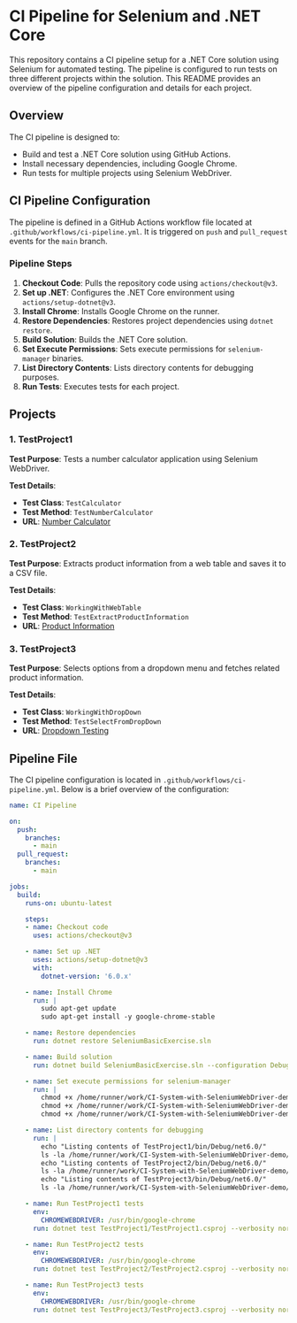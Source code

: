 # CI Pipeline for Selenium and .NET Core

This repository contains a CI pipeline setup for a .NET Core solution using Selenium for automated testing. The pipeline is configured to run tests on three different projects within the solution. This README provides an overview of the pipeline configuration and details for each project.

## Overview

The CI pipeline is designed to:
- Build and test a .NET Core solution using GitHub Actions.
- Install necessary dependencies, including Google Chrome.
- Run tests for multiple projects using Selenium WebDriver.

## CI Pipeline Configuration

The pipeline is defined in a GitHub Actions workflow file located at `.github/workflows/ci-pipeline.yml`. It is triggered on `push` and `pull_request` events for the `main` branch.

### Pipeline Steps

1. **Checkout Code**: Pulls the repository code using `actions/checkout@v3`.
2. **Set up .NET**: Configures the .NET Core environment using `actions/setup-dotnet@v3`.
3. **Install Chrome**: Installs Google Chrome on the runner.
4. **Restore Dependencies**: Restores project dependencies using `dotnet restore`.
5. **Build Solution**: Builds the .NET Core solution.
6. **Set Execute Permissions**: Sets execute permissions for `selenium-manager` binaries.
7. **List Directory Contents**: Lists directory contents for debugging purposes.
8. **Run Tests**: Executes tests for each project.

## Projects

### 1. TestProject1

**Test Purpose**: Tests a number calculator application using Selenium WebDriver.

**Test Details**:
- **Test Class**: `TestCalculator`
- **Test Method**: `TestNumberCalculator`
- **URL**: [Number Calculator](http://softuni-qa-loadbalancer-2137572849.eu-north-1.elb.amazonaws.com/number-calculator/)

### 2. TestProject2

**Test Purpose**: Extracts product information from a web table and saves it to a CSV file.

**Test Details**:
- **Test Class**: `WorkingWithWebTable`
- **Test Method**: `TestExtractProductInformation`
- **URL**: [Product Information](http://practice.bpbonline.com/)

### 3. TestProject3

**Test Purpose**: Selects options from a dropdown menu and fetches related product information.

**Test Details**:
- **Test Class**: `WorkingWithDropDown`
- **Test Method**: `TestSelectFromDropDown`
- **URL**: [Dropdown Testing](http://practice.bpbonline.com/)

## Pipeline File

The CI pipeline configuration is located in `.github/workflows/ci-pipeline.yml`. Below is a brief overview of the configuration:

```yaml
name: CI Pipeline

on:
  push:
    branches:
      - main
  pull_request:
    branches:
      - main

jobs:
  build:
    runs-on: ubuntu-latest

    steps:
    - name: Checkout code
      uses: actions/checkout@v3

    - name: Set up .NET
      uses: actions/setup-dotnet@v3
      with:
        dotnet-version: '6.0.x'

    - name: Install Chrome
      run: |
        sudo apt-get update
        sudo apt-get install -y google-chrome-stable

    - name: Restore dependencies
      run: dotnet restore SeleniumBasicExercise.sln

    - name: Build solution
      run: dotnet build SeleniumBasicExercise.sln --configuration Debug --no-restore

    - name: Set execute permissions for selenium-manager
      run: |
        chmod +x /home/runner/work/CI-System-with-SeleniumWebDriver-demo/CI-System-with-SeleniumWebDriver-demo/TestProject1/bin/Debug/net6.0/selenium-manager/linux/selenium-manager
        chmod +x /home/runner/work/CI-System-with-SeleniumWebDriver-demo/CI-System-with-SeleniumWebDriver-demo/TestProject2/bin/Debug/net6.0/selenium-manager/linux/selenium-manager
        chmod +x /home/runner/work/CI-System-with-SeleniumWebDriver-demo/CI-System-with-SeleniumWebDriver-demo/TestProject3/bin/Debug/net6.0/selenium-manager/linux/selenium-manager

    - name: List directory contents for debugging
      run: |
        echo "Listing contents of TestProject1/bin/Debug/net6.0/"
        ls -la /home/runner/work/CI-System-with-SeleniumWebDriver-demo/CI-System-with-SeleniumWebDriver-demo/TestProject1/bin/Debug/net6.0/
        echo "Listing contents of TestProject2/bin/Debug/net6.0/"
        ls -la /home/runner/work/CI-System-with-SeleniumWebDriver-demo/CI-System-with-SeleniumWebDriver-demo/TestProject2/bin/Debug/net6.0/
        echo "Listing contents of TestProject3/bin/Debug/net6.0/"
        ls -la /home/runner/work/CI-System-with-SeleniumWebDriver-demo/CI-System-with-SeleniumWebDriver-demo/TestProject3/bin/Debug/net6.0/

    - name: Run TestProject1 tests
      env:
        CHROMEWEBDRIVER: /usr/bin/google-chrome
      run: dotnet test TestProject1/TestProject1.csproj --verbosity normal

    - name: Run TestProject2 tests
      env:
        CHROMEWEBDRIVER: /usr/bin/google-chrome
      run: dotnet test TestProject2/TestProject2.csproj --verbosity normal

    - name: Run TestProject3 tests
      env:
        CHROMEWEBDRIVER: /usr/bin/google-chrome
      run: dotnet test TestProject3/TestProject3.csproj --verbosity normal
